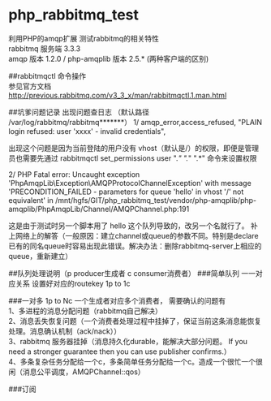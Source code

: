 # php_rabbitmq_test
利用PHP的amqp扩展 测试rabbitmq的相关特性<br>
rabbitmq 服务端 3.3.3<br>
amqp 版本 1.2.0 / php-amqplib 版本 2.5.* (两种客户端的区别)<br>

##rabbitmqctl 命令操作<br>
参见官方文档  http://previous.rabbitmq.com/v3_3_x/man/rabbitmqctl.1.man.html

##坑爹问题记录  出现问题查日志 （默认路径 /var/log/rabbitmq/rabbitmq*******）
1/  amqp_error,access_refused,    "PLAIN login refused: user 'xxxx' - invalid credentials", <br>

出现这个问题是因为当前登陆的用户没有 vhost（默认是/）的权限，即便是管理员也需要先通过 rabbitmqctl set_permissions user ".*" ".*" ".*" 命令来设置权限<p>

2/ PHP Fatal error:  Uncaught exception 'PhpAmqpLib\Exception\AMQPProtocolChannelException' with message 'PRECONDITION_FAILED - parameters for queue 'hello' in vhost '/' not equivalent' in /mnt/hgfs/GIT/php_rabbitmq_test/vendor/php-amqplib/php-amqplib/PhpAmqpLib/Channel/AMQPChannel.php:191<br>

这是由于测试时另一个脚本用了 hello 这个队列导致的，改另一个名就行了。  补上网络上的解答（一般原因：建立channel或queue的参数不同。特别是declare已有的同名queue时容易出现此错误。解决办法：删除rabbitmq-server上相应的queue，重新建立）<p>

##队列处理说明（p producer生成者 c consumer消费者）
###简单队列
一一对应关系 设置好对应的routekey 1p to 1c

###一对多
1p to Nc 一个生成者对应多个消费者， 需要确认的问题有 <br>
1、多进程的消息分配问题（rabbitmq自己解决）<br>
2、消息丢失恢复问题（一个消费者处理过程中挂掉了，保证当前这条消息能恢复处理。消息确认机制（ack/nack））<br>
3、rabbitmq 服务器挂掉（消息持久化durable，能解决大部分问题。 If you need a stronger guarantee then you can use publisher confirms.）<br>
4、多条复杂任务分配给一个c，多条简单任务分配给一个c。造成一个很忙一个很闲（消息公平调度，AMQPChannel::qos）<p>

###订阅